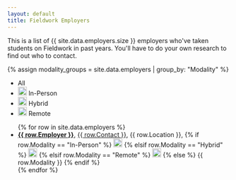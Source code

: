 ```yaml
---
layout: default
title: Fieldwork Employers
---
```

This is a list of {{ site.data.employers.size }} employers who've taken students on Fieldwork in past years. You'll have to do your own research to find out who to contact. 

{% assign modality_groups = site.data.employers | group_by: "Modality" %}

<!-- 
<ul class="none">
{% for group in modality_groups %}
  <li>{{ group.name }}: {{ group.items | size }}</li>
{% endfor %}
</ul>
 -->

<ul class="legend">
  <li data-modality="all" class="active">
    <span>All</span>
  </li>
  <li data-modality="In-Person">
    <img src="{{ '/svg/in-person.svg' | relative_url }}" alt="In-Person" width="20" height="20">
    <span>In-Person</span>
  </li>
  <li data-modality="Hybrid">
    <img src="{{ '/svg/hybrid.svg' | relative_url }}" alt="Hybrid" width="20" height="20">
    <span>Hybrid</span>
  </li>
  <li data-modality="Remote">
    <img src="{{ '/svg/remote.svg' | relative_url }}" alt="Remote" width="20" height="20">
    <span>Remote</span>
  </li>
</ul>

<ul class="employers">
  {% for row in site.data.employers %}
  <li>
    <strong><a href="{{ row.URL }}" target="_blank">{{ row.Employer }}</a></strong>, 
    <span><a href="mailto:{{ row['E-mail'] }}">{{ row.Contact }}</a></span>, 
    <span>{{ row.Location }}</span>, 
    <span>
      {% if row.Modality == "In-Person" %}
      <img src="{{ '/svg/in-person.svg' | relative_url }}" alt="In-Person" width="20" height="20">
      {% elsif row.Modality == "Hybrid" %}
        <img src="{{ '/svg/hybrid.svg' | relative_url }}" alt="Hybrid" width="20" height="20">
      {% elsif row.Modality == "Remote" %}
        <img src="{{ '/svg/remote.svg' | relative_url }}" alt="Remote" width="20" height="20">
      {% else %}
        {{ row.Modality }} <!-- Fallback to text if no match -->
      {% endif %}
    </span>
  </li>
  {% endfor %}
</ul>

